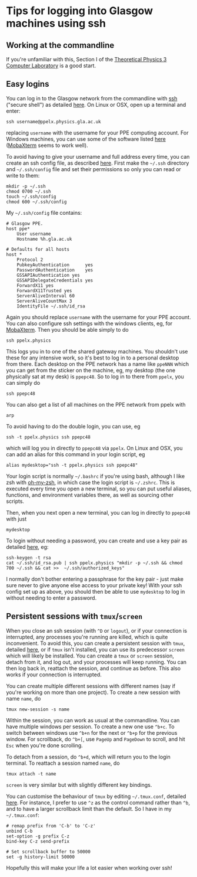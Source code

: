# Tips for logging into Glasgow machines using ssh

## Working at the commandline

If you're unfamiliar with this, Section I of the [Theoretical Physics 3 Computer Laboratory](https://moodle.gla.ac.uk/course/view.php?id=4315#section-7) is a good start.

## Easy logins

You can log in to the Glasgow network from the commandline with [ssh](https://www.ssh.com/ssh/) ("secure shell") as detailed [here](https://twiki.ppe.gla.ac.uk/bin/view/IT/RemoteAccess#SSH). On Linux or OSX, open up a terminal and enter:

```
ssh username@ppelx.physics.gla.ac.uk
```

replacing `username` with the username for your PPE computing account. For Windows machines, you can use some of the software listed [here](https://twiki.ppe.gla.ac.uk/bin/view/IT/WindowsSSH) ([MobaXterm](http://mobaxterm.mobatek.net/) seems to work well).

To avoid having to give your username and full address every time, you can create an ssh config file, as described [here](https://linuxize.com/post/using-the-ssh-config-file/). First make the `~/.ssh` directory and `~/.ssh/config` file and set their permissions so only you can read or write to them:

```
mkdir -p ~/.ssh
chmod 0700 ~/.ssh
touch ~/.ssh/config
chmod 600 ~/.ssh/config
```

My `~/.ssh/config` file contains:

```
# Glasgow PPE.
host ppe*
    User username
    Hostname %h.gla.ac.uk

# Defaults for all hosts
host *
    Protocol 2
    PubkeyAuthentication      yes
    PasswordAuthentication    yes
    GSSAPIAuthentication yes
    GSSAPIDelegateCredentials yes
    ForwardX11 yes
    ForwardX11Trusted yes
    ServerAliveInterval 60
    ServerAliveCountMax 3
    IdentityFile ~/.ssh/id_rsa
```

Again you should replace `username` with the username for your PPE account. You can also configure ssh settings with the windows clients, eg, for [MobaXterm](https://mobaxterm.mobatek.net/documentation.html#4_1). Then you should be able simply to do

```
ssh ppelx.physics
```

This logs you in to one of the shared gateway machines. You shouldn't use these for any intensive work, so it's best to log in to a personal desktop from there. Each desktop on the PPE network has a name like `ppeNNN` which you can get from the sticker on the machine, eg, my desktop (the one physically sat at my desk) is `ppepc48`. So to log in to there from `ppelx`, you can simply do

```
ssh ppepc48
```

You can also get a list of all machines on the PPE network from ppelx with

```
arp
```

To avoid having to do the double login, you can use, eg

```
ssh -t ppelx.physics ssh ppepc48
```

which will log you in directly to `ppepc48` via `ppelx`. On Linux and OSX, you can add an alias for this command in your login script, eg

```
alias mydesktop="ssh -t ppelx.physics ssh ppepc48"
```

Your login script is normally `~/.bashrc` if you're using bash, although I like zsh with [oh-my-zsh](https://github.com/ohmyzsh/ohmyzsh), in which case the login script is `~/.zshrc`. This is executed every time you open a new terminal, so you can put useful aliases, functions, and environment variables there, as well as sourcing other scripts.

Then, when you next open a new terminal, you can log in directly to `ppepc48` with just

```
mydesktop
```

To login without needing a password, you can create and use a key pair as detailed [here](https://www.digitalocean.com/community/tutorials/how-to-set-up-ssh-keys--2), eg:

```
ssh-keygen -t rsa
cat ~/.ssh/id_rsa.pub | ssh ppelx.physics "mkdir -p ~/.ssh && chmod 700 ~/.ssh && cat >>  ~/.ssh/authorized_keys"
```

I normally don't bother entering a passphrase for the key pair - just make sure never to give anyone else access to your private key! With your ssh config set up as above, you should then be able to use `mydesktop` to log in without needing to enter a password.

## Persistent sessions with `tmux`/`screen`

When you close an ssh session (with `^D` or `logout`), or if your connection is interrupted, any processes you're running are killed, which is quite inconvenient. To avoid this, you can create a persistent session with `tmux`, detailed [here](https://linuxize.com/post/getting-started-with-tmux/), or if `tmux` isn't installed, you can use its predecessor `screen` which will likely be installed. You can create a `tmux` or `screen` session, detach from it, and log out, and your processes will keep running. You can then log back in, reattach the session, and continue as before. This also works if your connection is interrupted.

You can create multiple different sessions with different names (say if you're working on more than one project). To create a new session with name `name`, do
```
tmux new-session -s name
```

Within the session, you can work as usual at the commandline. You can have multiple windows per session. To create a new one use `^b+c`. To switch between windows use `^b+n` for the next or `^b+p` for the previous window. For scrollback, do `^b+[`, use `PageUp` and `PageDown` to scroll, and hit `Esc` when you're done scrolling.

To detach from a session, do `^b+d`, which will return you to the login terminal. To reattach a session named `name`, do

```
tmux attach -t name
```

`screen` is very similar but with slightly different key bindings.

You can customise the behaviour of `tmux` by editing `~/.tmux.conf`, detailed [here](https://www.hamvocke.com/blog/a-guide-to-customizing-your-tmux-conf/). For instance, I prefer to use `^z` as the control command rather than `^b`, and to have a larger scrollback limit than the default. So I have in my `~/.tmux.conf`:

```
# remap prefix from 'C-b' to 'C-z'
unbind C-b
set-option -g prefix C-z
bind-key C-z send-prefix

# Set scrollback buffer to 50000
set -g history-limit 50000
```

Hopefully this will make your life a lot easier when working over ssh!
